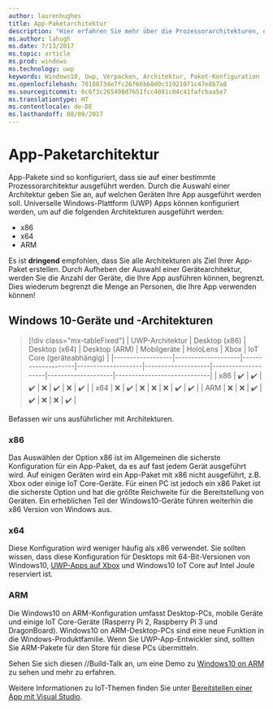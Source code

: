 ```yaml
---
author: laurenhughes
title: App-Paketarchitektur
description: "Hier erfahren Sie mehr über die Prozessorarchitekturen, die beim Erstellen des UWP-App-Pakets verwendet werden sollten."
ms.author: lahugh
ms.date: 7/13/2017
ms.topic: article
ms.prod: windows
ms.technology: uwp
keywords: Windows10, Uwp, Verpacken, Architektur, Paket-Konfiguration
ms.openlocfilehash: 70188734e7fc26f66b68d0c31921071c47e8b7a8
ms.sourcegitcommit: 6c6f3c265498d7651fcc4081c04c41fafcbaa5e7
ms.translationtype: HT
ms.contentlocale: de-DE
ms.lasthandoff: 08/09/2017
---
```

# <a name="app-package-architectures"></a>App-Paketarchitektur

App-Pakete sind so konfiguriert, dass sie auf einer bestimmte Prozessorarchitektur ausgeführt werden. Durch die Auswahl einer Architektur geben Sie an, auf welchen Geräten Ihre App ausgeführt werden soll. Universelle Windows-Plattform (UWP) Apps können konfiguriert werden, um auf die folgenden Architekturen ausgeführt werden:
- x86
- x64
- ARM

Es ist **dringend** empfohlen, dass Sie alle Architekturen als Ziel Ihrer App-Paket erstellen. Durch Aufheben der Auswahl einer Gerätearchitektur, werden Sie die Anzahl der Geräte, die Ihre App ausführen können, begrenzt. Dies wiederum begrenzt die Menge an Personen, die Ihre App verwenden können!

## <a name="windows-10-devices-and-architectures"></a>Windows 10-Geräte und -Architekturen

> [!div class="mx-tableFixed"]
| UWP-Architektur | Desktop (x86)      | Desktop (x64)      | Desktop (ARM)      | Mobilgeräte             | HoloLens           | Xbox               | IoT Core (geräteabhängig) | 
|------------------|--------------------|--------------------|--------------------|--------------------|--------------------|--------------------|-----------------------------|
| x86              | :heavy_check_mark: | :heavy_check_mark: | :heavy_check_mark: | :x:                | :heavy_check_mark: | :x:                | :heavy_check_mark:          |
| x64              | :x:                | :heavy_check_mark: | :x:                | :x:                | :x:                | :heavy_check_mark: | :heavy_check_mark:          |
| ARM              | :x:                | :x:                | :heavy_check_mark: | :heavy_check_mark: | :x:                | :x:                | :heavy_check_mark:          |
 

Befassen wir uns ausführlicher mit Architekturen. 

### <a name="x86"></a>x86
Das Auswählen der Option x86 ist im Allgemeinen die sicherste Konfiguration für ein App-Paket, da es auf fast jedem Gerät ausgeführt wird. Auf einigen Geräten wird ein App-Paket mit x86 nicht ausgeführt, z.B. Xbox oder einige IoT Core-Geräte. Für einen PC ist jedoch ein x86 Paket ist die sicherste Option und hat die größte Reichweite für die Bereitstellung von Geräten. Ein erheblichen Teil der Windows10-Geräte führen weiterhin die x86 Version von Windows aus. 

### <a name="x64"></a>x64
Diese Konfiguration wird weniger häufig als x86 verwendet. Sie sollten wissen, dass diese Konfiguration für Desktops mit 64-Bit-Versionen von Windows10, [UWP-Apps auf Xbox](https://docs.microsoft.com/windows/uwp/xbox-apps/system-resource-allocation) und Windows10 IoT Core auf Intel Joule reserviert ist.

### <a name="arm"></a>ARM
Die Windows10 on ARM-Konfiguration umfasst Desktop-PCs, mobile Geräte und einige IoT Core-Geräte (Rasperry Pi 2, Raspberry Pi 3 und DragonBoard). Windows10 on ARM-Desktop-PCs sind eine neue Funktion in die Windows-Produktfamilie. Wenn Sie UWP-App-Entwickler sind, sollten Sie ARM-Pakete für den Store für diese PCs übermitteln. 

Sehen Sie sich diesen //Build-Talk an, um eine Demo zu [Windows10 on ARM](https://channel9.msdn.com/Events/Build/2017/P4171) zu sehen und mehr zu erfahren. 

Weitere Informationen zu IoT-Themen finden Sie unter [Bereitstellen einer App mit Visual Studio](https://developer.microsoft.com/windows/iot/Docs/AppDeployment).
